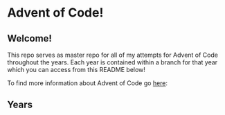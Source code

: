 # Advent of Code!
## Welcome!
This repo serves as master repo for all of my attempts for Advent of Code throughout the years.
Each year is contained within a branch for that year which you can access from this README below!

To find more information about Advent of Code go [here](https://adventofcode.com/about):

## Years

